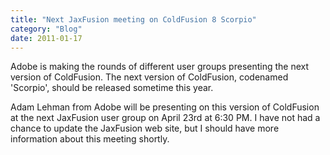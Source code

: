 ```yaml
---
title: "Next JaxFusion meeting on ColdFusion 8 Scorpio"
category: "Blog"
date: 2011-01-17
---
```



Adobe is making the rounds of different user groups presenting the next version of ColdFusion. The next version of ColdFusion, codenamed 'Scorpio', should be released sometime this year.

Adam Lehman from Adobe will be presenting on this version of ColdFusion at the next JaxFusion user group on April 23rd at 6:30 PM. I have not had a chance to update the JaxFusion web site, but I should have more information about this meeting shortly.